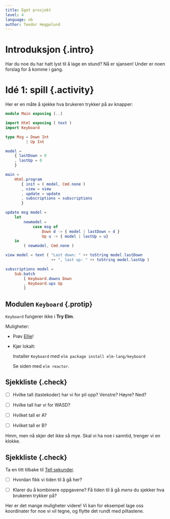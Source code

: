 ```yaml
---
title: Eget prosjekt
level: 4
language: nb
author: Teodor Heggelund
---
```


# Introduksjon {.intro}

Har du noe du har hatt lyst til å lage en stund? Nå er sjansen! Under er noen
forslag for å komme i gang.

# Idé 1: spill {.activity}

Her er en måte å sjekke hva brukeren trykker på av knapper:

```elm
module Main exposing (..)

import Html exposing ( text )
import Keyboard

type Msg = Down Int
         | Up Int

model =
    { lastDown = 0
    , lastUp = 0
    }

main =
    Html.program
       { init = ( model, Cmd.none )
       , view = view
       , update = update
       , subscriptions = subscriptions
       }

update msg model =
    let
        newmodel =
            case msg of
                Down d -> { model | lastDown = d }
                Up u -> { model | lastUp = u}
    in
        ( newmodel, Cmd.none )

view model = text ( "Last down: " ++ toString model.lastDown
                    ++ ", last up: " ++ toString model.lastUp )

subscriptions model =
    Sub.batch
        [ Keyboard.downs Down
        , Keyboard.ups Up
        ]
```

## Modulen `Keyboard` {.protip}

`Keyboard` fungerer ikke i **Try Elm**.

Muligheter:

- Prøv [Ellie](https://ellie-app.com/P7GZ5mV9Lja1/0)!

- Kjør lokalt:

  Installer `Keyboard` med `elm package install elm-lang/keyboard`

  Se siden med `elm reactor`.

## Sjekkliste {.check}

- [ ] Hvilke tall (tastekoder) har vi for pil opp? Venstre? Høyre? Ned?

- [ ] Hvilke tall har vi for WASD?

- [ ] Hvilket tall er A?

- [ ] Hvilket tall er B?

Hmm, men nå skjer det ikke så mye. Skal vi ha noe i sanntid, trenger vi en
klokke.

## Sjekkliste {.check}

Ta en titt tilbake
til [Tell sekunder](../07_tell_sekunder/07_tell_sekunder.html).

- [ ] Hvordan fikk vi tiden til å gå her?

- [ ] Klarer du å kombinere oppgavene? Få tiden til å gå _mens_ du sjekker hva
  brukeren trykker på?

Her er det mange muligheter videre! Vi kan for eksempel lage oss koordinater for
noe vi vil tegne, og flytte det rundt med piltastene.
